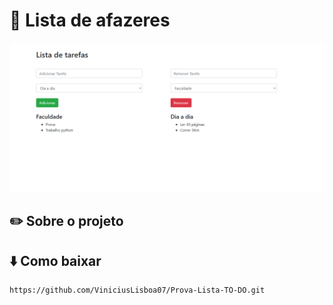 # :bookmark_tabs: Lista de afazeres
![print](https://github.com/ViniciusLisboa07/Prova-Lista-TO-DO/blob/master/Screenshot_5.png)

## :pencil2: Sobre o projeto



## :arrow_down: Como baixar
```
https://github.com/ViniciusLisboa07/Prova-Lista-TO-DO.git
```
